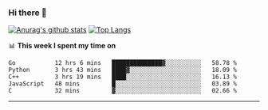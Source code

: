 ### Hi there 👋

<!--
**Yiwen-Chan/Yiwen-Chan** is a ✨ _special_ ✨ repository because its `README.md` (this file) appears on your GitHub profile.

Here are some ideas to get you started:

- 🔭 I’m currently working on ...
- 🌱 I’m currently learning ...
- 👯 I’m looking to collaborate on ...
- 🤔 I’m looking for help with ...
- 💬 Ask me about ...
- 📫 How to reach me: ...
- 😄 Pronouns: ...
- ⚡ Fun fact: ...
-->
[![Anurag's github stats](https://github-readme-stats.vercel.app/api?username=Yiwen-Chan)](https://github.com/anuraghazra/github-readme-stats)
[![Top Langs](https://github-readme-stats.vercel.app/api/top-langs/?username=Yiwen-Chan)](https://github.com/anuraghazra/github-readme-stats)

📊 **This week I spent my time on**
<!--START_SECTION:waka-->
```text
Go           12 hrs 6 mins   ██████████████▓░░░░░░░░░░   58.78 % 
Python       3 hrs 43 mins   ████▓░░░░░░░░░░░░░░░░░░░░   18.09 % 
C++          3 hrs 19 mins   ████░░░░░░░░░░░░░░░░░░░░░   16.13 % 
JavaScript   48 mins         █░░░░░░░░░░░░░░░░░░░░░░░░   03.89 % 
C            32 mins         ▓░░░░░░░░░░░░░░░░░░░░░░░░   02.66 % 
```
<!--END_SECTION:waka-->

***

